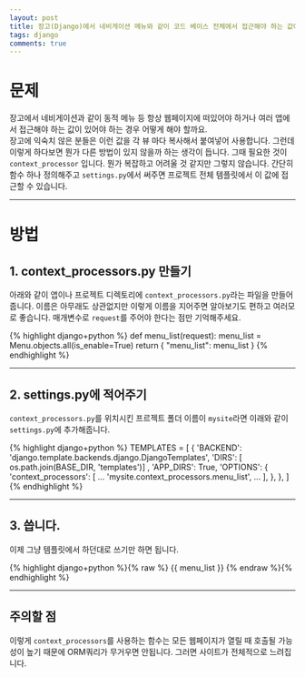 ```yaml
---
layout: post
title: 장고(Django)에서 네비게이션 메뉴와 같이 코드 베이스 전체에서 접근해야 하는 값이 있다면 어떻게 해야 할까요?
tags: django
comments: true
---
```


# 문제

장고에서 네비게이션과 같이 동적 메뉴 등 항상 웹페이지에 떠있어야 하거나 여러 앱에서 접근해야 하는 값이 있어야 하는 경우 어떻게 해야 할까요.  
장고에 익숙치 않은 분들은 이런 값을 각 뷰 마다 복사해서 붙여넣어 사용합니다. 그런데 이렇게 하다보면 뭔가 다른 방법이 있지 않을까 하는 생각이 듭니다. 그때 필요한 것이 `context_processor` 입니다. 뭔가 복잡하고 어려울 것 같지만 그렇지 않습니다. 간단히 함수 하나 정의해주고 `settings.py`에서 써주면 프로젝트 전체 템플릿에서 이 값에 접근할 수 있습니다.  

---

# 방법

## 1. context_processors.py 만들기
아래와 같이 앱이나 프로젝트 디렉토리에 `context_processors.py`라는 파일을 만들어줍니다. 이름은 아무래도 상관없지만 이렇게 이름을 지어주면 알아보기도 편하고 여러모로 좋습니다. 매개변수로 `request`를 주어야 한다는 점만 기억해주세요.  

{% highlight django+python %}
def menu_list(request):
    menu_list = Menu.objects.all(is_enable=True)
    return {
        "menu_list": menu_list
    }
{% endhighlight %}

---

## 2. settings.py에 적어주기  
`context_processors.py`를 위치시킨 프르젝트 폴더 이름이 `mysite`라면 이래와 같이 `settings.py`에 추가해줍니다.  

{% highlight django+python %}
TEMPLATES = [
    {
        'BACKEND': 'django.template.backends.django.DjangoTemplates',
        'DIRS': [
            os.path.join(BASE_DIR, 'templates')]
        ,
        'APP_DIRS': True,
        'OPTIONS': {
            'context_processors': [
                ...
                'mysite.context_processors.menu_list',
                ...
            ],
        },
    },
]
{% endhighlight %}

---

## 3. 씁니다.
이제 그냥 템플릿에서 하던대로 쓰기만 하면 됩니다.  

{% highlight django+python %}{% raw %}
{{ menu_list }}
{% endraw %}{% endhighlight %}
  
---

## 주의할 점
이렇게 `context_processors`를 사용하는 함수는 모든 웹페이지가 열릴 때 호출될 가능성이 높기 때문에 ORM쿼리가 무거우면 안됩니다. 그러면 사이트가 전체적으로 느려집니다.  